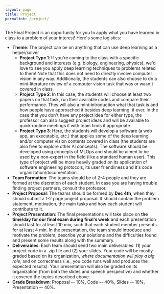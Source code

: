 ```yaml
---
layout: page
title: Project
permalink: /project/
---
```


The Final Project is an opportunity for you to apply what you have learned in class to a problem of your interest!  Here's some logistics:
- **Theme**: The project can be on anything that can use deep learning as a helper/solver
    * **Project Type 1**: If you're coming to the class with a specific background and interests (e.g. biology, engineering, physics), we'd love to see you apply deep learning techniques to problems related to them! Note that this does not need to directly involve computer vision in any way. Additionally, the students can also choose to do a mini-literature review of a computer vision task that was or wasn't covered in class.
    * **Project Type 2**: In this case, the students will choose at least two papers on that task, run their available codes and compare their performance. They will also a mini-introduction what that task is and how people have approached it besides deep learning, if ever. In the case that you don't have any project idea for either type, the professor can also suggest project ideas and will be available to quick routine meetings if with team finds it appropriate.
    * **Project Type 3**: Here, the students will develop a software (a web app, an executable, etc.) that applies some of the deep learning and/or computer vision contents covered in class (the students are also free to explore other AI concepts). The software should be developed using concepts of MLOps and should be aimed to be used by a non-expert in the field (like a standard human user). This type of project will be more heavily graded on its application of  software engineering protocols, its user friendliness and it's code organization/documentation.
- **Team Formation**: The teams should be of 2-4 people and they are formed at the discretion of each student. In case you are having trouble finding project partners, consult the professor. 
- **Project Proposal**: The teams should be formed by **Dec 4th**, when they should submit a 1-2 page project proposal. It should contain the problem statement, motivation, the main tasks and how each student will contribute to it.
- **Project Presentation**: The final presentations will take place on **the time/day for our final exam during final's week** and each presentation should last for at least 10 min, such that each student member presents for at least 4 min. In the presentation, the team should introduce and motivate the problem, describe your solutions and the difficulties found and present some results along with the summary.
- **Deliverables**: Each team should send two main deliverables: (1) your project code in a .zip file and (2) your slides. Your code will be mostly graded based on its organization, *where documentation will play a big role*, and on correctness (i.e., you code runs well and produces the expected results). Your presentation will also be graded on its organization (from both the slides and speech perspective) and whether it covered the topics described above.
- **Grade Breakdown**: Proposal -- 10%, Code -- 40%, Slides -- 10%, Presentation -- 40%. 



